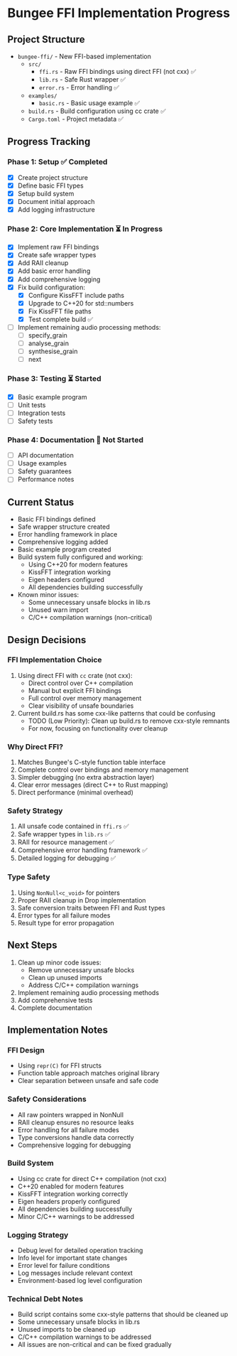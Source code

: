 # Bungee FFI Implementation Progress

## Project Structure
- `bungee-ffi/` - New FFI-based implementation
  - `src/`
    - `ffi.rs` - Raw FFI bindings using direct FFI (not cxx) ✅
    - `lib.rs` - Safe Rust wrapper ✅
    - `error.rs` - Error handling ✅
  - `examples/`
    - `basic.rs` - Basic usage example ✅
  - `build.rs` - Build configuration using cc crate ✅
  - `Cargo.toml` - Project metadata ✅

## Progress Tracking

### Phase 1: Setup ✅ Completed
- [x] Create project structure
- [x] Define basic FFI types
- [x] Setup build system
- [x] Document initial approach
- [x] Add logging infrastructure

### Phase 2: Core Implementation ⏳ In Progress
- [x] Implement raw FFI bindings
- [x] Create safe wrapper types
- [x] Add RAII cleanup
- [x] Add basic error handling
- [x] Add comprehensive logging
- [x] Fix build configuration:
  - [x] Configure KissFFT include paths
  - [x] Upgrade to C++20 for std::numbers
  - [x] Fix KissFFT file paths
  - [x] Test complete build ✅
- [ ] Implement remaining audio processing methods:
  - [ ] specify_grain
  - [ ] analyse_grain
  - [ ] synthesise_grain
  - [ ] next

### Phase 3: Testing ⏳ Started
- [x] Basic example program
- [ ] Unit tests
- [ ] Integration tests
- [ ] Safety tests

### Phase 4: Documentation 🔄 Not Started
- [ ] API documentation
- [ ] Usage examples
- [ ] Safety guarantees
- [ ] Performance notes

## Current Status
- Basic FFI bindings defined
- Safe wrapper structure created
- Error handling framework in place
- Comprehensive logging added
- Basic example program created
- Build system fully configured and working:
  - Using C++20 for modern features
  - KissFFT integration working
  - Eigen headers configured
  - All dependencies building successfully
- Known minor issues:
  - Some unnecessary unsafe blocks in lib.rs
  - Unused warn import
  - C/C++ compilation warnings (non-critical)

## Design Decisions

### FFI Implementation Choice
1. Using direct FFI with `cc` crate (not cxx):
   - Direct control over C++ compilation
   - Manual but explicit FFI bindings
   - Full control over memory management
   - Clear visibility of unsafe boundaries
2. Current build.rs has some cxx-like patterns that could be confusing
   - TODO (Low Priority): Clean up build.rs to remove cxx-style remnants
   - For now, focusing on functionality over cleanup

### Why Direct FFI?
1. Matches Bungee's C-style function table interface
2. Complete control over bindings and memory management
3. Simpler debugging (no extra abstraction layer)
4. Clear error messages (direct C++ to Rust mapping)
5. Direct performance (minimal overhead)

### Safety Strategy
1. All unsafe code contained in `ffi.rs` ✅
2. Safe wrapper types in `lib.rs` ✅
3. RAII for resource management ✅
4. Comprehensive error handling framework ✅
5. Detailed logging for debugging ✅

### Type Safety
1. Using `NonNull<c_void>` for pointers
2. Proper RAII cleanup in Drop implementation
3. Safe conversion traits between FFI and Rust types
4. Error types for all failure modes
5. Result type for error propagation

## Next Steps
1. Clean up minor code issues:
   - Remove unnecessary unsafe blocks
   - Clean up unused imports
   - Address C/C++ compilation warnings
2. Implement remaining audio processing methods
3. Add comprehensive tests
4. Complete documentation

## Implementation Notes

### FFI Design
- Using `repr(C)` for FFI structs
- Function table approach matches original library
- Clear separation between unsafe and safe code

### Safety Considerations
- All raw pointers wrapped in NonNull
- RAII cleanup ensures no resource leaks
- Error handling for all failure modes
- Type conversions handle data correctly
- Comprehensive logging for debugging

### Build System
- Using cc crate for direct C++ compilation (not cxx)
- C++20 enabled for modern features
- KissFFT integration working correctly
- Eigen headers properly configured
- All dependencies building successfully
- Minor C/C++ warnings to be addressed

### Logging Strategy
- Debug level for detailed operation tracking
- Info level for important state changes
- Error level for failure conditions
- Log messages include relevant context
- Environment-based log level configuration 

### Technical Debt Notes
- Build script contains some cxx-style patterns that should be cleaned up
- Some unnecessary unsafe blocks in lib.rs
- Unused imports to be cleaned up
- C/C++ compilation warnings to be addressed
- All issues are non-critical and can be fixed gradually 